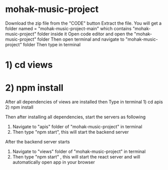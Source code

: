 # mohak-music-project
Download the zip file from the "CODE" button
Extract the file. You will get a folder named = "mohak-music-project-main" which contains "mohak-music-project" folder inside it
Open code editor and open the "mohak-music-project" folder
Then open terminal and navigate to "mohak-music-project" folder
Then type in terminal
#        1) cd views
#        2) npm install
 After all dependencies of views are installed then 
 Type in terminal 
          1) cd apis
          2) npm install

 Then after installing all dependencies, start the servers as following
  1) Navigate to "apis" folder of "mohak-music-project" in terminal
  2) Then type "npm start", this will start the backend server

 After the backend server starts 
 1) Navigate to "views" folder of "mohak-music-project" in terminal
 2) Then type "npm start" , this will start the react server and will automatically open app in your browser
